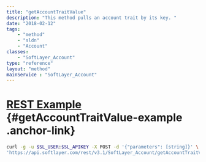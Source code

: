```yaml
---
title: "getAccountTraitValue"
description: "This method pulls an account trait by its key. "
date: "2018-02-12"
tags:
    - "method"
    - "sldn"
    - "Account"
classes:
    - "SoftLayer_Account"
type: "reference"
layout: "method"
mainService : "SoftLayer_Account"
---
```


# [REST Example](#getAccountTraitValue-example) <a href="/article/rest/"><i class="fas fa-question"></i></a> {#getAccountTraitValue-example .anchor-link} 
```bash
curl -g -u $SL_USER:$SL_APIKEY -X POST -d '{"parameters": [string]}' \
'https://api.softlayer.com/rest/v3.1/SoftLayer_Account/getAccountTraitValue'
```
